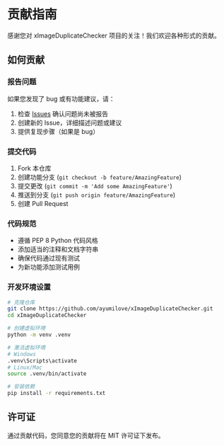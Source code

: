 # 贡献指南

感谢您对 xImageDuplicateChecker 项目的关注！我们欢迎各种形式的贡献。

## 如何贡献

### 报告问题

如果您发现了 bug 或有功能建议，请：

1. 检查 [Issues](https://github.com/ayumilove/xImageDuplicateChecker/issues) 确认问题尚未被报告
2. 创建新的 Issue，详细描述问题或建议
3. 提供复现步骤（如果是 bug）

### 提交代码

1. Fork 本仓库
2. 创建功能分支 (`git checkout -b feature/AmazingFeature`)
3. 提交更改 (`git commit -m 'Add some AmazingFeature'`)
4. 推送到分支 (`git push origin feature/AmazingFeature`)
5. 创建 Pull Request

### 代码规范

- 遵循 PEP 8 Python 代码风格
- 添加适当的注释和文档字符串
- 确保代码通过现有测试
- 为新功能添加测试用例

### 开发环境设置

```bash
# 克隆仓库
git clone https://github.com/ayumilove/xImageDuplicateChecker.git
cd xImageDuplicateChecker

# 创建虚拟环境
python -m venv .venv

# 激活虚拟环境
# Windows
.venv\Scripts\activate
# Linux/Mac
source .venv/bin/activate

# 安装依赖
pip install -r requirements.txt
```

## 许可证

通过贡献代码，您同意您的贡献将在 MIT 许可证下发布。